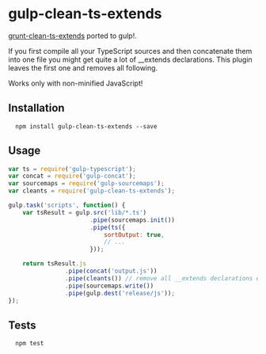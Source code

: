 gulp-clean-ts-extends
=====================

[grunt-clean-ts-extends](https://github.com/mihhail-lapushkin/grunt-clean-ts-extends) ported to gulp!.

If you first compile all your TypeScript sources and then concatenate them into one file you might get quite a lot of __extends declarations. This plugin leaves the first one and removes all following.

Works only with non-minified JavaScript!

## Installation
```
  npm install gulp-clean-ts-extends --save
```
## Usage

```javascript
var ts = require('gulp-typescript');
var concat = require('gulp-concat');
var sourcemaps = require('gulp-sourcemaps');
var cleants = require('gulp-clean-ts-extends');

gulp.task('scripts', function() {
    var tsResult = gulp.src('lib/*.ts')
                       .pipe(sourcemaps.init())
                       .pipe(ts({
                           sortOutput: true,
                           // ...
                       }));

    return tsResult.js
                .pipe(concat('output.js'))
                .pipe(cleants()) // remove all __extends declarations except the first one
                .pipe(sourcemaps.write())
                .pipe(gulp.dest('release/js'));
});
```
## Tests
```
  npm test
```

